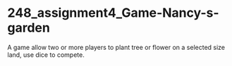 # 248_assignment4_Game-Nancy-s-garden
A game allow two or more players to plant tree or flower on a selected size land, use dice to compete.
